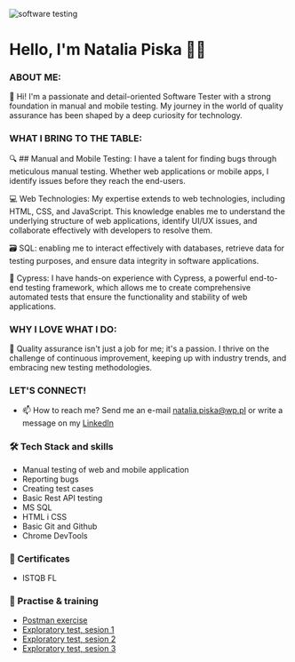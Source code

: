 ![software testing](https://www.keenesystems.com/hs-fs/hubfs/software-testing.jpg?width=900&name=software-testing.jpg)

# Hello, I'm Natalia Piska 🙋‍♀️

### ABOUT ME:
👋 Hi! I'm a passionate and detail-oriented Software Tester with a strong foundation in manual and mobile testing. My journey in the world of quality assurance has been shaped by a deep curiosity for technology.

### WHAT I BRING TO THE TABLE:
🔍 ## Manual and Mobile Testing: I have a talent for finding bugs through meticulous manual testing. Whether web applications or mobile apps, I identify issues before they reach the end-users.

💻 Web Technologies: My expertise extends to web technologies, including HTML, CSS, and JavaScript. This knowledge enables me to understand the underlying structure of web applications, identify UI/UX issues, and collaborate effectively with developers to resolve them.

🗃️ SQL: enabling me to interact effectively with databases, retrieve data for testing purposes, and ensure data integrity in software applications.

🤖 Cypress: I have hands-on experience with Cypress, a powerful end-to-end testing framework, which allows me to create comprehensive automated tests that ensure the functionality and stability of web applications.

### WHY I LOVE WHAT I DO:
🌟 Quality assurance isn't just a job for me; it's a passion. I thrive on the challenge of continuous improvement, keeping up with industry trends, and embracing new testing methodologies.

### LET'S CONNECT!
- 📫 How to reach me? Send me an e-mail <natalia.piska@wp.pl> or write a message on my [LinkedIn](https://www.linkedin.com/in/natalia-piska/)


 

### 🛠️ Tech Stack and skills
- Manual testing of web and mobile application
- Reporting bugs
- Creating test cases
- Basic Rest API testing
- MS SQL
- HTML i CSS
- Basic Git and Github
- Chrome DevTools

### 📜 Certificates
- ISTQB FL

### 💾 Practise & training
- [Postman exercise](https://github.com/nataliapiska/portfolio/blob/main/natalia_postman.txt)
- [Exploratory test, sesion 1](https://github.com/nataliapiska/portfolio/blob/main/explor%20test%20ses%201%20-%20Arkusz1.pdf)
- [Exploratory test, sesion 2](https://github.com/nataliapiska/portfolio/blob/main/explor%20test%20ses%202%20-%20Arkusz1.pdf)
- [Exploratory test, sesion 3](https://github.com/nataliapiska/portfolio/blob/main/explor%20test%20ses%203%20-%20Arkusz1.pdf)
